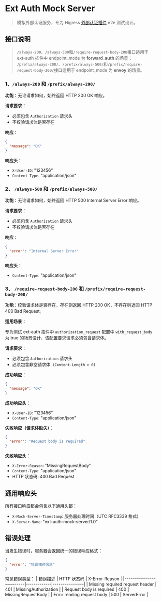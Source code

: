 # Ext Auth Mock Server

> 模拟外部认证服务，专为 Higress [外部认证插件](https://higress.cn/docs/latest/plugins/authentication/ext-auth) e2e 测试设计。

## 接口说明

> `/always-200`、`/always-500`和`/require-request-body-200`接口适用于 ext-auth 插件中 endpoint_mode 为 **forward_auth** 的场景；
> `/prefix/always-200/`、`/prefix/always-500/`和`/prefix/require-request-body-200/`接口适用于 endpoint_mode 为 **envoy** 的场景。

### 1、`/always-200` 和 `/prefix/always-200/`

**功能**：无论请求如何，始终返回 HTTP 200 OK 响应。

**请求要求**：

- 必须包含 `Authorization` 请求头
- 不校验请求体是否存在

**响应**：
```json
{
  "message": "OK"
}
```

**响应头**：
- `X-User-ID`: "123456"
- `Content-Type`: "application/json"

### 2、 `/always-500` 和 `/prefix/always-500/`

**功能**：无论请求如何，始终返回 HTTP 500 Internal Server Error 响应。

**请求要求**：
- 必须包含 `Authorization` 请求头
- 不校验请求体是否存在

**响应**：
```json
{
  "error": "Internal Server Error"
}
```

**响应头**：
- `Content-Type`: "application/json"

### 3、 `/require-request-body-200` 和 `/prefix/require-request-body-200/`

**功能**：校验请求体是否存在，存在则返回 HTTP 200 OK，不存在则返回 HTTP 400 Bad Request。

**适用场景**：

专为测试 ext-auth 插件中 `authorization_request` 配置中 `with_request_body` 为 true 的场景设计，该配置要求请求必须包含请求体。

**请求要求**：

- 必须包含 `Authorization` 请求头
- 必须包含非空请求体（`Content-Length > 0`）

**成功响应**：
```json
{
  "message": "OK"
}
```

**成功响应头**：
- `X-User-ID`: "123456"
- `Content-Type`: "application/json"

**失败响应（请求体缺失）**：
```json
{
  "error": "Request body is required"
}
```

**失败响应头**：
- `X-Error-Reason`: "MissingRequestBody"
- `Content-Type`: "application/json"
- HTTP 状态码: 400 Bad Request


## 通用响应头

所有接口响应都会包含以下通用头部：
- `X-Mock-Server-Timestamp`: 服务器处理时间（UTC RFC3339 格式）
- `X-Server-Name`: "ext-auth-mock-server/1.0"


## 错误处理

当发生错误时，服务器会返回统一的错误响应格式：
```json
{
  "error": "错误描述信息"
}
```

常见错误类型：
| 错误描述 | HTTP 状态码 | X-Error-Reason |
|--------------------------|-------------|----------------|
| Missing required request header | 401 | MissingAuthorization |
| Request body is required | 400 | MissingRequestBody |
| Error reading request body | 500 | ServerError |


